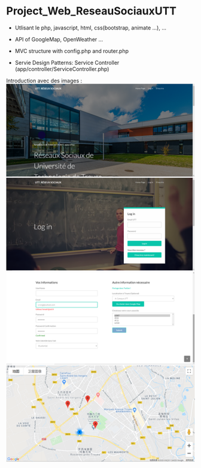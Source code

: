 # Project_Web_ReseauSociauxUTT

* Utlisant le php, javascript, html, css(bootstrap, animate ...), ...

* API of GoogleMap, OpenWeather ...

* MVC structure with config.php and router.php

* Servie Design Patterns: Service Controller (app/controller/ServiceController.php)


Introduction avec des images :
![image](https://github.com/therealdarkflamemaster/Project_Web_ReseauSociauxUTT/blob/master/public/images/mainpage.png)
![image](https://github.com/therealdarkflamemaster/Project_Web_ReseauSociauxUTT/blob/master/public/images/Login.png)
![image](https://github.com/therealdarkflamemaster/Project_Web_ReseauSociauxUTT/blob/master/public/images/register.png)
![image](https://github.com/therealdarkflamemaster/Project_Web_ReseauSociauxUTT/blob/master/public/images/GoogleApi.png)
